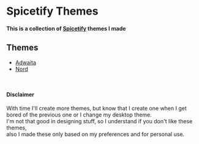 # Spicetify Themes
#### This is a collection of [Spicetify](https://spicetify.app/) themes I made
## Themes
 <ul>
  <li> <a href="https://github.com/SalaniLeo/Spicetify-themes/blob/main/Adwaita%20Theme/README.md">Adwaita</a>
  <li> <a href="https://github.com/SalaniLeo/Spicetify-themes/blob/main/Nord%20Theme/README.md">Nord</a> </li>
</ul>
<br>
<h4>Disclaimer</h4>
With time I'll create more themes, but know that I create one when I get bored of the previous one or I change my desktop theme. <br>
I'm not that good in designing stuff, so I understand if you don't like these themes, <br>
also I made these only based on my preferences and for personal use.
